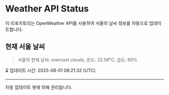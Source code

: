 
# Weather API Status

이 리포지토리는 OpenWeather API를 사용하여 서울의 날씨 정보를 자동으로 업데이트합니다.

## 현재 서울 날씨
> 서울의 현재 날씨: overcast clouds, 온도: 32.56°C, 습도: 60%

⏳ 업데이트 시간: 2025-08-01 08:21:32 (UTC)

---
자동 업데이트 봇에 의해 관리됩니다.
